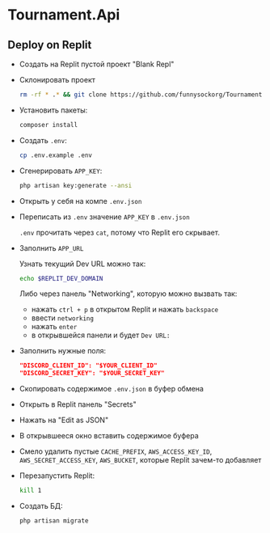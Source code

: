 # Tournament.Api

## Deploy on Replit

* Создать на Replit пустой проект "Blank Repl"
* Склонировать проект

  ```bash
  rm -rf * .* && git clone https://github.com/funnysockorg/Tournament.Api.git .
  ```

* Установить пакеты:

  ```bash
  composer install
  ```

* Создать `.env`:

  ```bash
  cp .env.example .env
  ```

* Сгенерировать `APP_KEY`:

  ```bash
  php artisan key:generate --ansi
  ```

* Открыть у себя на компе `.env.json`
* Переписать из `.env` значение `APP_KEY` в `.env.json`

  `.env` прочитать через `cat`, потому что Replit его скрывает.
* Заполнить `APP_URL`

  Узнать текущий Dev URL можно так:

  ```bash
  echo $REPLIT_DEV_DOMAIN
  ```

  Либо через панель "Networking", которую можно вызвать так:

  * нажать `ctrl + p` в открытом Replit и нажать `backspace`
  * ввести `networking`
  * нажать `enter`
  * в открывшейся панели и будет `Dev URL:`

* Заполнить нужные поля:

  ```json
  "DISCORD_CLIENT_ID": "$YOUR_CLIENT_ID"
  "DISCORD_SECRET_KEY": "$YOUR_SECRET_KEY"
  ```

* Скопировать содержимое `.env.json` в буфер обмена
* Открыть в Replit панель "Secrets"
* Нажать на "Edit as JSON"
* В открывшееся окно вставить содержимое буфера
* Смело удалить пустые `CACHE_PREFIX`, `AWS_ACCESS_KEY_ID`, `AWS_SECRET_ACCESS_KEY`, `AWS_BUCKET`, которые Replit зачем-то добавляет
* Перезапустить Replit:

  ```bash
  kill 1
  ```

* Создать БД:

  ```bash
  php artisan migrate
  ```
